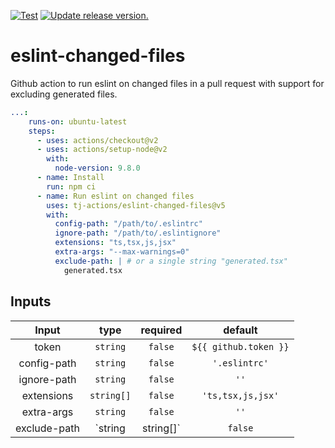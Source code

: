 [![Test](https://github.com/tj-actions/eslint-changed-files/actions/workflows/test.yml/badge.svg)](https://github.com/tj-actions/eslint-changed-files/actions/workflows/test.yml) [![Update release version.](https://github.com/tj-actions/eslint-changed-files/actions/workflows/sync-release-version.yml/badge.svg)](https://github.com/tj-actions/eslint-changed-files/actions/workflows/sync-release-version.yml)

# eslint-changed-files
Github action to run eslint on changed files in a pull request with support for excluding generated files.

```yml
...:
    runs-on: ubuntu-latest
    steps:
      - uses: actions/checkout@v2
      - uses: actions/setup-node@v2
        with:
          node-version: 9.8.0
      - name: Install
        run: npm ci
      - name: Run eslint on changed files
        uses: tj-actions/eslint-changed-files@v5
        with:
          config-path: "/path/to/.eslintrc"
          ignore-path: "/path/to/.eslintignore"
          extensions: "ts,tsx,js,jsx"
          extra-args: "--max-warnings=0"
          exclude-path: | # or a single string "generated.tsx" 
            generated.tsx
```


## Inputs

|   Input        |    type     |  required     |  default              |
|:-------------:|:-----------:|:-------------:|:---------------------:|
| token         |  `string`   |    `false`    | `${{ github.token }}` |
| config-path   |  `string`   |    `false`    |  `'.eslintrc'`        |
| ignore-path   |  `string`   |    `false`    |  `''`                 |
| extensions    |  `string[]` |    `false`    |  `'ts,tsx,js,jsx'`    |
| extra-args    |  `string`   |    `false`    |  `''`                 |
| exclude-path  |  `string|string[]`   |    `false`    |  `''`                 |
